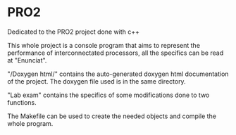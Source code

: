 # PRO2
Dedicated to the PRO2 project done with c++

This whole project is a console program that aims to represent the performance of interconnectated processors, all the specifics can be read at "Enunciat".

"/Doxygen html/" contains the auto-generated doxygen html documentation of the project. The doxygen file used is in the same directory.

"Lab exam" contains the specifics of some modifications done to two functions.

The Makefile can be used to create the needed objects and compile the whole program.
